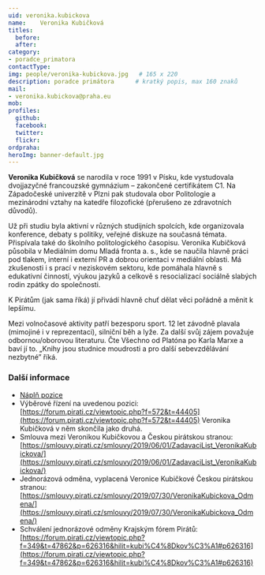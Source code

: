 ```yaml
---
uid: veronika.kubickova
name:    Veronika Kubičková
titles:
  before: 
  after:
category:                
- poradce_primatora
contactType: 
img: people/veronika-kubickova.jpg   # 165 x 220
description: poradce primátora    	# kratký popis, max 160 znaků
mail:
- veronika.kubickova@praha.eu
mob: 
profiles:
  github:       
  facebook:    
  twitter: 		  
  flickr:		  
ordpraha: 
heroImg: banner-default.jpg  
---
```


**Veronika Kubičková** se narodila v roce 1991 v Písku, kde vystudovala dvojjazyčné francouzské gymnázium – zakončené certifikátem C1. Na Západočeské univerzitě v Plzni pak studovala obor Politologie a mezinárodní vztahy na katedře filozofické (přerušeno ze zdravotních důvodů).

Už při studiu byla aktivní v různých studijních spolcích, kde organizovala konference, debaty s politiky, veřejné diskuze na současná témata. Přispívala také do školního politologického časopisu.
Veronika Kubičková působila v Mediálním domu Mladá fronta a. s., kde se naučila hlavně práci pod tlakem, interní i externí PR a dobrou orientaci v mediální oblasti. Má zkušenosti i s prací v neziskovém sektoru, kde pomáhala hlavně s edukativní činností, výukou jazyků a celkově s resocializací sociálně slabých rodin zpátky do společnosti.

K Pirátům (jak sama říká) jí přivádí hlavně chuť dělat věci pořádně a měnit k lepšímu.

Mezi volnočasové aktivity patří bezesporu sport. 12 let závodně plavala (mimojiné i v reprezentaci), silniční běh a lyže. Za další svůj zájem považuje odbornou/oborovou literaturu. Čte Všechno od Platóna po Karla Marxe a baví jí to. „Knihy jsou studnice moudrosti a pro další sebevzdělávání nezbytné” říká.

### Další informace

* [Náplň pozice](/assets/pdf/napln-prace/kubickova.pdf)
* Výběrové řízení na uvedenou pozici: [https://forum.pirati.cz/viewtopic.php?f=572&t=44405](https://forum.pirati.cz/viewtopic.php?f=572&t=44405) Veronika Kubičková v něm skončila jako druhá.
* Smlouva mezi Veronikou Kubičkovou a Českou pirátskou stranou: [https://smlouvy.pirati.cz/smlouvy/2019/06/01/ZadavaciList_VeronikaKubickova/](https://smlouvy.pirati.cz/smlouvy/2019/06/01/ZadavaciList_VeronikaKubickova/)
* Jednorázová odměna, vyplacená Veronice Kubičkové Českou pirátskou stranou: [https://smlouvy.pirati.cz/smlouvy/2019/07/30/VeronikaKubickova_Odmena/](https://smlouvy.pirati.cz/smlouvy/2019/07/30/VeronikaKubickova_Odmena/)
* Schválení jednorázové odměny Krajským fórem Pirátů: [https://forum.pirati.cz/viewtopic.php?f=349&t=47862&p=626316&hilit=kubi%C4%8Dkov%C3%A1#p626316](https://forum.pirati.cz/viewtopic.php?f=349&t=47862&p=626316&hilit=kubi%C4%8Dkov%C3%A1#p626316)

